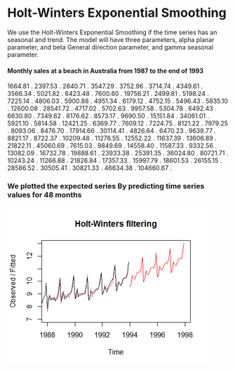 # Holt-Winters Exponential Smoothing

We use the Holt-Winters Exponential Smoothing if the time series has an seasonal and  trend.
The model will have three parameters, alpha planar parameter, and beta General direction parameter, and gamma seasonal parameter.

#### Monthly sales at a beach in Australia from 1987 to the end of 1993

1664.81 .
2397.53 .
2840.71 .
3547.29 .
3752.96 .
3714.74 . 
4349.61 .
3566.34 . 
5021.82 .
6423.48 .
7600.60 .
19756.21 .
2499.81 .
5198.24 .
7225.14 .
4806.03 .
5900.88 .
4951.34 .
6179.12 .
4752.15 .
5496.43 .
5835.10 .
12600.08 .
28541.72 .
4717.02 .
5702.63 .
9957.58 .
5304.78 .
6492.43 .
6630.80 .
7349.62 .
8176.62 .
8573.17 .
9690.50 .
15151.84 .
34061.01 .
5921.10 .
5814.58 .
12421.25 .
6369.77 .
7609.12 .
7224.75 .
8121.22 .
7979.25 .
8093.06 .
8476.70 .
17914.66 .
30114.41 .
4826.64 .
6470.23 .
9638.77 .
8821.17 .
8722.37 .
10209.48 .
11276.55 .
12552.22 .
11637.39 .
13606.89 .
21822.11 . 
45060.69 .
7615.03 .
9849.69 .
14558.40 .
11587.33 .
9332.56 .
13082.09 .
16732.78 .
19888.61 .
23933.38 .
25391.35 .
36024.80 .
80721.71 .
10243.24 .
11266.88 .
21826.84 .
17357.33 .
15997.79 .
18601.53 .
26155.15 .
28586.52 . 
30505.41 .
30821.33 .
46634.38 .
104660.67 .


### We plotted the expected series By predicting time series values for 48 months 


![DLND](https://github.com/ahmedtalaatfarhat/HoltWinters-Model/blob/master/Holt-Winters%20Exponential%20Smoothing.png)
